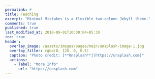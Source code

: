 ```yaml
---
permalink: #
title: Teaching
excerpt: "Minimal Mistakes is a flexible two-column Jekyll theme."
comments: true
published: true
last_modified_at: 2018-09-01T10:00:04+05:30
toc: true
header:
  overlay_image: /assets/images/pages/main/unsplash-image-1.jpg
  overlay_filter: rgba(0, 128, 0, 0.5)
  caption: "Photo credit: [**Unsplash**](https://unsplash.com)"
  actions:
    - label: "More Info"
      url: "https://unsplash.com"
---
```


